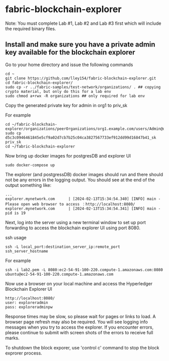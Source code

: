 # fabric-blockchain-explorer
Note: You must complete Lab #1, Lab #2 and Lab #3 first which will include the required binary files.

## Install and make sure you have a private admin key available for the blockchain explorer

Go to your home directory and issue the following commands
```
cd ~
git clone https://github.com/lley154/fabric-blockchain-explorer.git
cd fabric-blockchain-explorer/
sudo cp -r ../fabric-samples/test-network/organizations/ . ## copying crypto material, but only do this for a lab env
sudo chmod a+rwx -R organizations ## only required for lab env

```
Copy the generated private key for admin in org1 to priv_sk

For example
```
cd ~/fabric-blockchain-explorer/organizations/peerOrganizations/org1.example.com/users/Admin@org1.example.com/msp/keystore/
sudo cp d5c3c0946461845e5cf9a02d7cb7b25c04ca3827567733ef912dd99d16847b41_sk priv_sk
cd ~/fabric-blockchain-explorer
```
Now bring up docker images for postgresDB and explorer UI
```
sudo docker-compose up
```
The explorer (and postgressDB) docker images should run and there should not be any errors in the logging output.  You should see at the end of the output something like:
```
...
explorer.mynetwork.com      | [2024-02-13T15:34:54.340] [INFO] main - Please open web browser to access ：http://localhost:8080/
explorer.mynetwork.com      | [2024-02-13T15:34:54.341] [INFO] main - pid is 19
```


Next, log into the server using a new terminal window to set up port forwarding to access the blockchain explorer UI using port 8080.

ssh usage
```
ssh -L local_port:destination_server_ip:remote_port ssh_server_hostname
```
For example
```
ssh -i lab2.pem -L 8080:ec2-54-91-100-220.compute-1.amazonaws.com:8080 ubuntu@ec2-54-91-100-220.compute-1.amazonaws.com
```
Now use a browser on your local machine and access the Hyperledger Blockchain Explorer UI
```
http://localhost:8080/
user: exploreradmin
pass: exploreradminpw
```

Response times may be slow, so please wait for pages or links to load. A browser page refresh may also be required. You will see logging info messages when you try to access the explorer. If you encounter errors, please continue to submit with screen shots of the errors to receive full marks.

To shutdown the block exporer, use 'control c' command to stop the block exprorer process.



